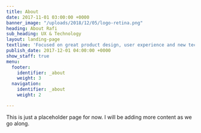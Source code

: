 ```yaml
---
title: About
date: 2017-11-01 03:00:00 +0000
banner_image: "/uploads/2018/12/05/logo-retina.png"
heading: About Rafi
sub_heading: UX & Technology
layout: landing-page
textline: 'Focused on great product design, user experience and new technologies. '
publish_date: 2017-12-01 04:00:00 +0000
show_staff: true
menu:
  footer:
    identifier: _about
    weight: 3
  navigation:
    identifier: _about
    weight: 2

---
```

This is just a placeholder page for now. I will be adding more content as we go along.